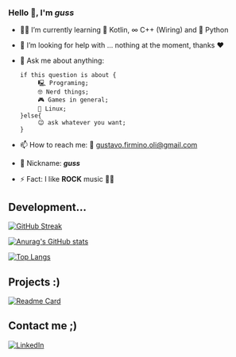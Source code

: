 ### Hello 🖖, I'm _guss_


- 🧑‍🎓 I’m currently learning 📱 Kotlin, ∞ C++ (Wiring) and  🐍 Python
- 🤔 I’m looking for help with ... nothing at the moment, thanks :heart:
- 💬 Ask me about anything: 
    ```
    if this question is about {
         🖳 Programing;
         🤓 Nerd things;
         🎮 Games in general; 
         🐧 Linux;
    }else{
         😉 ask whatever you want;
    }
     ```

- 📫 How to reach me: 📨 gustavo.firmino.oli@gmail.com 
- 👾 Nickname: **_guss_**
- ⚡ Fact: I like **ROCK** music 🤘🎸   

## Development...

[![GitHub Streak](https://streak-stats.demolab.com/?user=Gustavo-Firmino&theme=dracula&dates=FFF)](https://git.io/streak-stats) 

[![Anurag's GitHub stats](https://github-readme-stats.vercel.app/api?username=Gustavo-Firmino&count_private=true&show_icons=true$&theme=dracula)](https://github.com/Gustavo-Firmino?tab=repositories)

[![Top Langs](https://github-readme-stats.vercel.app/api/top-langs/?username=Gustavo-Firmino&theme=dracula&langs_count=10)](https://github.com/Gustavo-Firmino?tab=repositories)

## Projects :)

[![Readme Card](https://github-readme-stats.vercel.app/api/pin/?username=Gustavo-Firmino&repo=TCC&theme=dracula)](https://github.com/Gustavo-Firmino/TCC)


## Contact me ;)
[![LinkedIn](https://img.shields.io/badge/LinkedIn-000?style=for-the-badge&logo=linkedin&logoColor=0E76A8)](https://www.linkedin.com/in/gustavo-firmino-111684233/)
